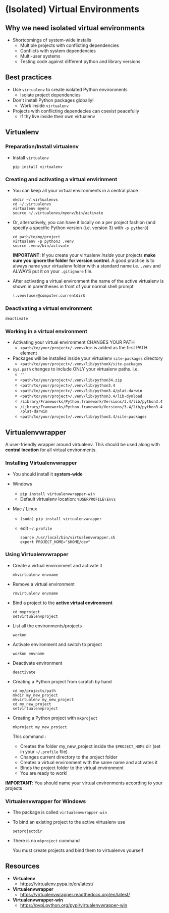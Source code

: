 # (Isolated) Virtual Environments

## Why we need isolated virtual environments

* Shortcomings of system-wide installs
  * Multiple projects with conflicting dependencies
  * Conflicts with system dependencies
  * Multi-user systems
  * Testing code against different python and library versions


## Best practices

* Use `virtualenv` to create isolated Python environments
  * Isolate project dependencies
* Don't install Python packages globally!
  * Work inside `virtualenv`
* Projects with conflicting dependecies can coexist peacefully
  * If thy live inside their own virtualenv


## Virtualenv

### Preparation/Install virtualenv

* Install `virtualenv`

  ```
  pip install virtualenv
  ```

### Creating and activating a virtual envirinment

* You can keep all your virtual environments in a central place

  ```
  mkdir ~/.virtualenvs
  cd ~/.virtualenvs
  virtualenv myenv
  source ~/.virtualenvs/myenv/bin/activate
  ```

* Or, alternatively, you can have it locally on a per project fashion (and specify a specific Python version (i.e. version 3) with `-p python3`)

  ```
  cd path/to/my/project
  virtualenv -p python3 .venv
  source .venv/bin/activate
  ```

  **IMPORTANT**: If you create your virtualenv _inside_ your projects **make sure you ignore the folder for version control**.
  A good practice is to always name your virtualenv folder with a standard name i.e. `.venv` and ALWAYS put it on your `.gitignore` file.

* After activating a virtual environment the name of the active virtualenv is shown in parentheses in front of your normal shell prompt

  ```
  (.venv)user@computer:currentdir$
  ```


### Deactivating a virtual environment

```
deactivate
```

### Working in a virtual environment

* Activating your virtual environment CHANGES YOUR PATH
  * `<path/to/your/project>/.venv/bin` is added as the first PATH element
* Packages will be installed inside your virtualenv `site-packages` directory
  * `<path/to/your/project>/.venv/lib/pythonX/site-packages`
* `sys.path` changes to include ONLY your virtualenv paths. i.e.
  * `''`
  * `<path/to/your/project>/.venv/lib/python34.zip`
  * `<path/to/your/project>/.venv/lib/python3.4`
  * `<path/to/your/project>/.venv/lib/python3.4/plat-darwin`
  * `<path/to/your/project>/.venv/lib/python3.4/lib-dynload`
  * `/Library/Frameworks/Python.framework/Versions/3.4/lib/python3.4`
  * `/Library/Frameworks/Python.framework/Versions/3.4/lib/python3.4/plat-darwin`
  * `<path/to/your/project>/.venv/lib/python3.4/site-packages`


## Virtualenvwrapper

A user-friendly wrapper around virtualenv.
This should be used along with **central location** for all virtual environments.

### Installing Virtualenvwrapper

* You should install it **system-wide**

* Windows
  * `pip install virtualenvwrapper-win`
  * Default virtualenv location: `%USERPROFILE\Envs`

* Mac / Linux
  * `(sudo) pip install virtualenvwrapper`
  * edit `~/.profile`

    ```
    source /usr/local/bin/virtualenvwrapper.sh
    export PROJECT_HOME="$HOME/dev"
    ```

### Using Virtualenvwrapper

* Create a virtual environment and activate it

  ```
  mkvirtualenv envname
  ```

* Remove a virtual environment

  ```
  rmvirtualenv envname
  ```

* Bind a project to the **active virtual environment**

  ```
  cd myproject
  setvirtualenvproject
  ```

* List all the environments/projects

  ```
  workon
  ```

* Activate environment and switch to project

  ```
  workon envname
  ```

* Deactivate environment

  ```
  deactivate
  ```

* Creating a Python project from scratch by hand

  ```
  cd my/projects/path
  mkdir my_new_project
  mkvirtualenv my_new_project
  cd my_new_project
  setvirtualenvproject
  ```


* Creating a Python project with `mkproject`

  ```
  mkproject my_new_project
  ```

  This command :

  * Creates the folder my_new_project inside the `$PROJECT_HOME` dir (set in your `~/.profile` file)
  * Changes current directory to the project folder
  * Creates a virtual environment with the same name and activates it
  * Binds the project folder to the virtual environment
  * You are ready to work!

**IMPORTANT**: You should name your virtual environments according to your projects

### Virtualenvwrapper for Windows

* The package is called `virtualenvwrapper-win`

* To bind an existing project to the active virtualenv use

  ```
  setprojectdir
  ```

* There is no `mkproject` command

  You must create projects and bind them to virtualenvs yourself

## Resources

* **Virtualenv**
  * https://virtualenv.pypa.io/en/latest/
* **Virtualenvwrapper**
  * https://virtualenvwrapper.readthedocs.org/en/latest/
* **Virtualenvwrapper-win**
  * https://pypi.python.org/pypi/virtualenvwrapper-win

